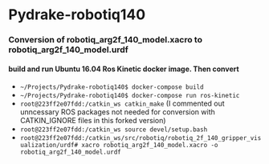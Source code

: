 # Pydrake-robotiq140

### Conversion of robotiq_arg2f_140_model.xacro to robotiq_arg2f_140_model.urdf

#### build and run Ubuntu 16.04 Ros Kinetic docker image. Then convert

- `~/Projects/Pydrake-robotiq140$ docker-compose build`
- `~/Projects/Pydrake-robotiq140$ docker-compose run ros-kinetic`
- `root@223ff2e07fdd:/catkin_ws catkin_make` (I commented out unncessary ROS packages not needed for conversion with CATKIN_IGNORE files in this forked version)
- `root@223ff2e07fdd:/catkin_ws source devel/setup.bash`
- `root@223ff2e07fdd:/catkin_ws/src/robotiq/robotiq_2f_140_gripper_visualization/urdf# xacro robotiq_arg2f_140_model.xacro -o robotiq_arg2f_140_model.urdf`
